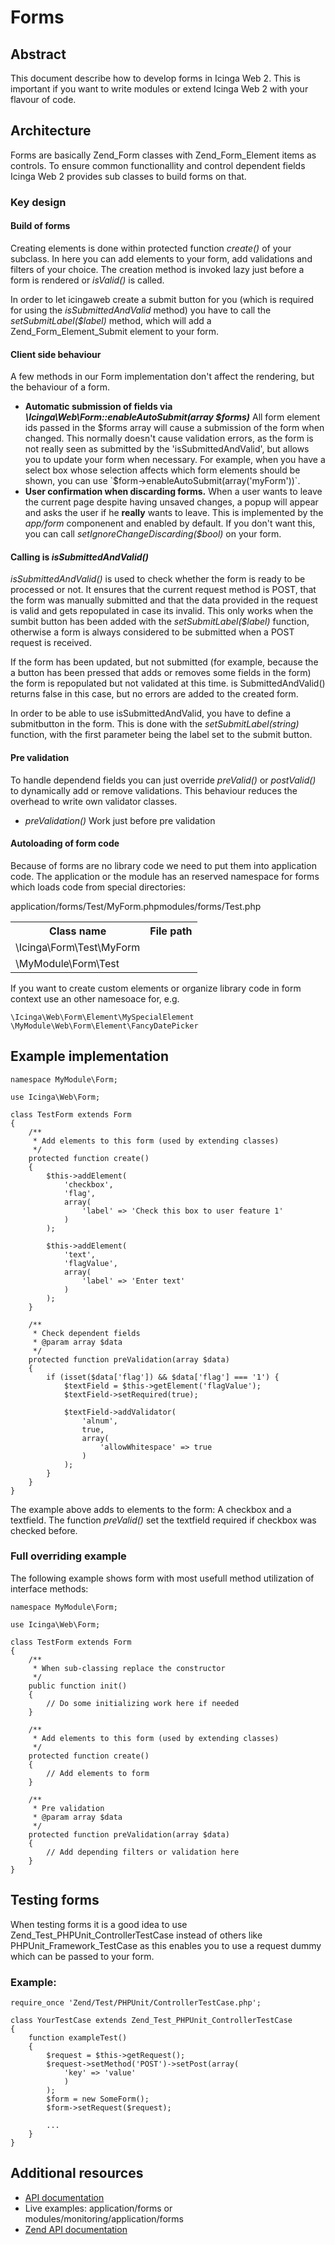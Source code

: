 # Forms

## Abstract

This document describe how to develop forms in Icinga Web 2. This is important
if you want to write modules or extend Icinga Web 2 with your flavour of code.

## Architecture

Forms are basically Zend_Form classes with Zend_Form_Element items as controls.
To ensure common functionallity and control dependent fields Icinga Web 2
provides sub classes to build forms on that.

### Key design

#### Build of forms

Creating elements is done within protected function *create()* of your subclass.
In here you can add elements to your form, add validations and filters of your
choice. The creation method is invoked lazy just before a form is rendered or
*isValid()* is called.

In order to let icingaweb create a submit button for you (which is required for using the *isSubmittedAndValid*
method) you have to call the *setSubmitLabel($label)* method, which will add a
Zend_Form_Element_Submit element to your form.

#### Client side behaviour

A few methods in our Form implementation don't affect the rendering, but the behaviour of a form.

* **Automatic submission of fields via *\Icinga\Web\Form::enableAutoSubmit(array $forms)***
  All form element ids passed in the $forms array will cause a submission of the form when changed. This normally
  doesn't cause validation errors, as the form is not really seen as submitted by the 'isSubmittedAndValid', but allows
  you to update your form when necessary. For example, when you have a select box whose selection affects which form elements
  should be shown, you can use `$form->enableAutoSubmit(array('myForm'))`.
* **User confirmation when discarding forms.** When a user wants to leave the current page despite having unsaved changes,
  a popup will appear and asks the user if he **really** wants to leave. This is implemented by the *app/form* componenent
  and enabled by default. If you don't want this, you can call *setIgnoreChangeDiscarding($bool)* on your form.


#### Calling is *isSubmittedAndValid()*

*isSubmittedAndValid()* is used to check whether the form is ready to be processed or not.
It ensures that the current request method is POST, that the form was manually submitted
and that the data provided in the request is valid and gets repopulated in case its invalid. This only works when
the sumbit button has been added with the *setSubmitLabel($label)* function, otherwise a form is always considered to be
submitted when a POST request is received.

If the form has been updated, but not submitted (for example, because the a button has been pressed that adds or removes
some fields in the form) the form is repopulated but not validated at this time. is SubmittedAndValid() returns false
in this case, but no errors are added to the created form.

In order to be able to use isSubmittedAndValid, you have to define a submitbutton in the form.
This is done with the *setSubmitLabel(string)* function, with the first parameter being the
label set to the submit button.

#### Pre validation

To handle dependend fields you can just override *preValid()* or *postValid()*
to dynamically add or remove validations. This behaviour reduces the overhead
to write own validator classes.

* *preValidation()* Work just before pre validation

#### Autoloading of form code

Because of forms are no library code we need to put them into application code.
The application or the module has an reserved namespace for forms which loads
code from special directories:

<p></p>

<table>
    <tr>
        <th>Class name</th>
        <th>File path</tg>
    </tr>
    <tr>
        <td>\Icinga\Form\Test\MyForm</td>
        </td>application/forms/Test/MyForm.php</td>
    </tr>
    <tr>
        <td>\MyModule\Form\Test</td>
        </td>modules/forms/Test.php</td>
    </tr>
</table>

If you want to create custom elements or organize library code in form context
use an other namesoace for, e.g.

```
\Icinga\Web\Form\Element\MySpecialElement
\MyModule\Web\Form\Element\FancyDatePicker
```

## Example implementation


    namespace MyModule\Form;

    use Icinga\Web\Form;

    class TestForm extends Form
    {
        /**
         * Add elements to this form (used by extending classes)
         */
        protected function create()
        {
            $this->addElement(
                'checkbox',
                'flag',
                array(
                    'label' => 'Check this box to user feature 1'
                )
            );

            $this->addElement(
                'text',
                'flagValue',
                array(
                    'label' => 'Enter text'
                )
            );
        }

        /**
         * Check dependent fields
         * @param array $data
         */
        protected function preValidation(array $data)
        {
            if (isset($data['flag']) && $data['flag'] === '1') {
                $textField = $this->getElement('flagValue');
                $textField->setRequired(true);

                $textField->addValidator(
                    'alnum',
                    true,
                    array(
                        'allowWhitespace' => true
                    )
                );
            }
        }
    }

The example above adds to elements to the form: A checkbox and a textfield.
The function *preValid()* set the textfield required if checkbox was
checked before.

### Full overriding example

The following example shows form with most usefull method utilization of
interface methods:

    namespace MyModule\Form;

    use Icinga\Web\Form;

    class TestForm extends Form
    {
        /**
         * When sub-classing replace the constructor
         */
        public function init()
        {
            // Do some initializing work here if needed
        }

        /**
         * Add elements to this form (used by extending classes)
         */
        protected function create()
        {
            // Add elements to form
        }

        /**
         * Pre validation
         * @param array $data
         */
        protected function preValidation(array $data)
        {
            // Add depending filters or validation here
        }
    }

## Testing forms

When testing forms it is a good idea to use Zend_Test_PHPUnit_ControllerTestCase
instead of others like PHPUnit_Framework_TestCase as this enables you to use a
request dummy which can be passed to your form.

### Example:

    require_once 'Zend/Test/PHPUnit/ControllerTestCase.php';

    class YourTestCase extends Zend_Test_PHPUnit_ControllerTestCase
    {
        function exampleTest()
        {
            $request = $this->getRequest();
            $request->setMethod('POST')->setPost(array(
                'key' => 'value'
                )
            );
            $form = new SomeForm();
            $form->setRequest($request);

            ...
        }
    }

## Additional resources

* [API documentation](http://build.icinga.org/jenkins/view/icinga2-web/job/icinga2web-development/javadoc/?)
* Live examples: application/forms or modules/monitoring/application/forms
* [Zend API documentation](http://framework.zend.com/apidoc/1.10/_Form.html#Zend_Form)


[form1]: res/Form.png